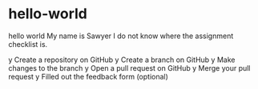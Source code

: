 # hello-world
hello world
My name is Sawyer
I do not know where the assignment checklist is.

y Create a repository on GitHub
y Create a branch on GitHub
y Make changes to the branch
y Open a pull request on GitHub
y Merge your pull request
y Filled out the feedback form (optional)
